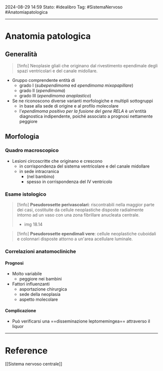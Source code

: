 2024-08-29 14:59
Stato: #idealibro 
Tag: #SistemaNervoso #Anatomiapatologica 

---
# Anatomia patologica
## Generalità
>[!info]
>Neoplasie gliali che originano dal rivestimento ependimale degli spazi ventricolari e del canale midollare.
- Gruppo comprendente entità di
	- grado I (*subependimoma* ed *ependimoma mixopapillare*)
	- grado II (*ependimoma*)
	- grado III (*ependimoma anaplastico*)
- Se ne riconoscono diverse varianti morfologiche e multipli sottogruppi
	- in base alla sede di origine e al profilo molecolare
	- l'*ependimoma positivo per la fusione del gene RELA* è un'entità diagnostica indipendente, poiché associato a prognosi nettamente peggiore
## Morfologia
### Quadro macroscopico
- Lesioni circoscritte che originano e crescono
	- in corrispondenza del sistema ventricolare e del canale midollare
	- in sede intracranica
		- (nel bambino)
		- spesso in corrispondenza del IV ventricolo
### Esame istologico
>[!info]
> **Pseudorosette perivascolari**: riscontrabili nella maggior parte dei casi, costituite da cellule neoplastiche disposte radialmente intorno ad un vaso con una zona fibrillare anucleata centrale.
> - img 18.14

>[!info]
> **Pseudorosette ependimali vere**: cellule neoplastiche cuboidali e colonnari disposte attorno a un'area acellulare luminale.
### Correlazioni anatomocliniche
#### Prognosi
- Molto variabile
	- peggiore nei bambini
- Fattori influenzanti
	- asportazione chirurgica
	- sede della neoplasia
	- aspetto molecolare
#### Complicazione
- Può verificarsi una ==disseminazione leptomemingea== attraverso il liquor






---
# Reference
[[Sistema nervoso centrale]]
